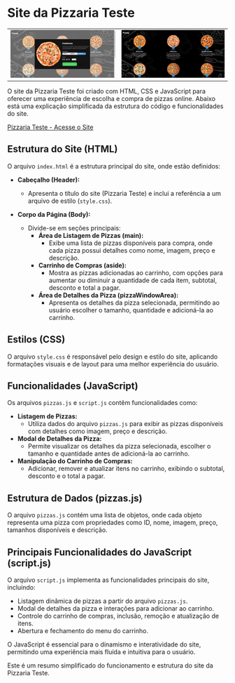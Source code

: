 # Site da Pizzaria Teste

<table>
  <tr>
    <td><img src="images/2.jpg" alt="Janela de seleção de pedido"></td>
    <td><img src="images/1.jpg" alt="Site"></td>
  </tr>
</table>

O site da Pizzaria Teste foi criado com HTML, CSS e JavaScript para oferecer uma experiência de escolha e compra de pizzas online. Abaixo está uma explicação simplificada da estrutura do código e funcionalidades do site.

<a href="https://minfermis.github.io/pizza-teste/" target="_blank">Pizzaria Teste - Acesse o Site</a>

## Estrutura do Site (HTML)
O arquivo `index.html` é a estrutura principal do site, onde estão definidos:

- **Cabeçalho (Header):**
  - Apresenta o título do site (Pizzaria Teste) e inclui a referência a um arquivo de estilo (`style.css`).

- **Corpo da Página (Body):**
  - Divide-se em seções principais:
    - **Área de Listagem de Pizzas (main):**
      - Exibe uma lista de pizzas disponíveis para compra, onde cada pizza possui detalhes como nome, imagem, preço e descrição.
    - **Carrinho de Compras (aside):**
      - Mostra as pizzas adicionadas ao carrinho, com opções para aumentar ou diminuir a quantidade de cada item, subtotal, desconto e total a pagar.
    - **Área de Detalhes da Pizza (pizzaWindowArea):**
      - Apresenta os detalhes da pizza selecionada, permitindo ao usuário escolher o tamanho, quantidade e adicioná-la ao carrinho.

## Estilos (CSS)
O arquivo `style.css` é responsável pelo design e estilo do site, aplicando formatações visuais e de layout para uma melhor experiência do usuário.

## Funcionalidades (JavaScript)
Os arquivos `pizzas.js` e `script.js` contêm funcionalidades como:

- **Listagem de Pizzas:**
  - Utiliza dados do arquivo `pizzas.js` para exibir as pizzas disponíveis com detalhes como imagem, preço e descrição.
- **Modal de Detalhes da Pizza:**
  - Permite visualizar os detalhes da pizza selecionada, escolher o tamanho e quantidade antes de adicioná-la ao carrinho.
- **Manipulação do Carrinho de Compras:**
  - Adicionar, remover e atualizar itens no carrinho, exibindo o subtotal, desconto e o total a pagar.

## Estrutura de Dados (pizzas.js)
O arquivo `pizzas.js` contém uma lista de objetos, onde cada objeto representa uma pizza com propriedades como ID, nome, imagem, preço, tamanhos disponíveis e descrição.

## Principais Funcionalidades do JavaScript (script.js)
O arquivo `script.js` implementa as funcionalidades principais do site, incluindo:

- Listagem dinâmica de pizzas a partir do arquivo `pizzas.js`.
- Modal de detalhes da pizza e interações para adicionar ao carrinho.
- Controle do carrinho de compras, inclusão, remoção e atualização de itens.
- Abertura e fechamento do menu do carrinho.

O JavaScript é essencial para o dinamismo e interatividade do site, permitindo uma experiência mais fluída e intuitiva para o usuário.

Este é um resumo simplificado do funcionamento e estrutura do site da Pizzaria Teste.
